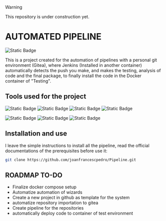 > [!WARNING]  
> This repository is under construction yet.

# AUTOMATED PIPELINE

![Static Badge](https://img.shields.io/badge/Author-Joan%20Francesc%20Pedro-blue?style=for-the-badge)

This is a project created for the automation of pipelines with a personal git environment (Gitea), where Jenkins (Installed in another container) automatically detects the push you make, and makes the testing, analysis of code and the final package, to finally install the code in the Docker container of "Testing".

## Tools used for the project

![Static Badge](https://img.shields.io/badge/DOCKER-black?style=for-the-badge&logo=docker)
![Static Badge](https://img.shields.io/badge/YAML-black?style=for-the-badge&logo=yaml&logoColor=%23CB171E)
![Static Badge](https://img.shields.io/badge/JENKINS-black?style=for-the-badge&logo=jenkins)
![Static Badge](https://img.shields.io/badge/GITEA-black?style=for-the-badge&logo=gitea)

![Static Badge](https://img.shields.io/badge/POTGRES-black?style=for-the-badge&logo=postgresql)
![Static Badge](https://img.shields.io/badge/ANSIBLE-black?style=for-the-badge&logo=ansible&logoColor=%23EE0000)
![Static Badge](https://img.shields.io/badge/BASH-black?style=for-the-badge&logo=gnubash&logoColor=%234EAA25)


## Installation and use

I leave the simple instructions to install all the pipeline, read the official documentations of the prerequisites before use it:

~~~bash
git clone https://github.com/joanfrancescpedro/Pipeline.git
~~~


## ROADMAP TO-DO

- Finalize docker compose setup
- Automatize automation of wizards
- Create a new project in github as template for the system
- automatize repository importation to gitea
- Create pipeline for the repositories
- automatically deploy code to container of test environment